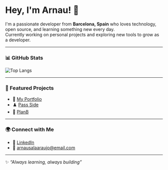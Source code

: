 # Hey, I'm Arnau! 👋

I'm a passionate developer from **Barcelona, Spain** who loves technology, open source, and learning something new every day.  
Currently working on personal projects and exploring new tools to grow as a developer.

---

### 📊 GitHub Stats
![Top Langs](https://github-readme-stats.vercel.app/api/top-langs/?username=arnau-sala&layout=compact&theme=blue_nav&widtd=5000)  


---

### 📌 Featured Projects
- 🔗 [My Portfolio](https://arnau-sala.github.io/portfolio/)  
- ♟️ [Pass Side](https://github.com/arnau-sala/your-repo)  
- 🎉 [PlanB](https://github.com/arnau-sala/another-repo)  

---

### 🌍 Connect with Me
- 💼 [LinkedIn](www.linkedin.com/in/arnau-sala-araujo)  
- 📧 arnausalaaraujo@email.com  

---

✨ _“Always learning, always building”_
